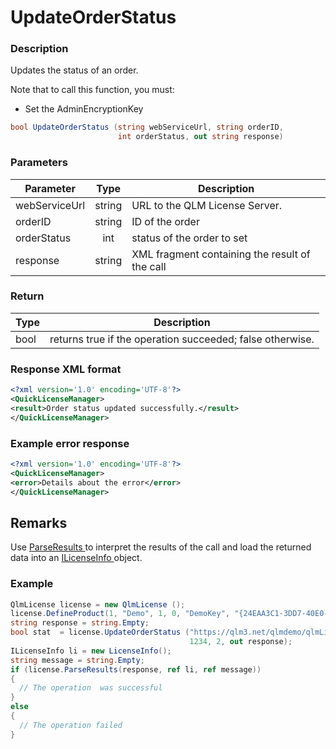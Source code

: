 # UpdateOrderStatus

### Description

Updates the status of an order.

Note that to call this function, you must:

* Set the AdminEncryptionKey

```csharp
bool UpdateOrderStatus (string webServiceUrl, string orderID, 
                        int orderStatus, out string response)
```

### Parameters

| Parameter     |  Type  | Description                                    |
| ------------- | :----: | ---------------------------------------------- |
| webServiceUrl | string | URL to the QLM License Server.                 |
| orderID       | string | ID of the order                                |
| orderStatus   |   int  | status of the order to set                     |
| response      | string | XML fragment containing the result of the call |

### Return

| Type | Description                                               |
| ---- | --------------------------------------------------------- |
| bool | returns true if the operation succeeded; false otherwise. |

### Response XML format

```xml
<?xml version='1.0' encoding='UTF-8'?>
<QuickLicenseManager>
<result>Order status updated successfully.</result>
</QuickLicenseManager>
```

### Example error response

```xml
<?xml version='1.0' encoding='UTF-8'?>
<QuickLicenseManager>
<error>Details about the error</error>
</QuickLicenseManager>
```

## Remarks

Use [ParseResults ](../../iqlmcustomerinfo/methods/parseresults.md)to interpret the results of the call and load the returned data into an [ILicenseInfo ](../../ilicenseinfo/)object.

### Example

```csharp
QlmLicense license = new QlmLicense ();
license.DefineProduct(1, "Demo", 1, 0, "DemoKey", "{24EAA3C1-3DD7-40E0-AEA3-D20AA17A6005}");
string response = string.Empty;
bool stat  = license.UpdateOrderStatus ("https://qlm3.net/qlmdemo/qlmLicenseServer/qlmservice.asmx", 
                                        1234, 2, out response);
ILicenseInfo li = new LicenseInfo();
string message = string.Empty;
if (license.ParseResults(response, ref li, ref message))
{
  // The operation  was successful	
}
else
{
  // The operation failed
}

```
